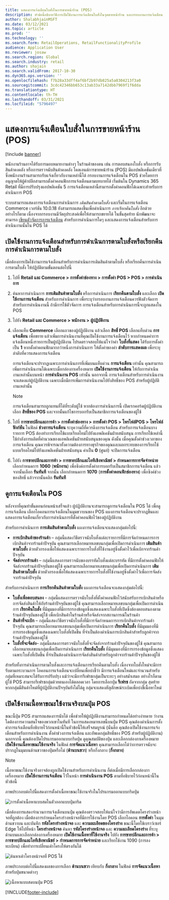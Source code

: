 ```yaml
---
title: แสดงการแจ้งเตือนใบสั่งในการขายหน้าร้าน (POS)
description: หัวข้อนี้อธิบายวิธีการเปิดใช้งานการแจ้งเตือนใบสั่งในจุดขายหน้าร้าน และกรอบงานการแจ้งเตือน
author: ShalabhjainMSFT
ms.date: 03/12/2021
ms.topic: article
ms.prod: ''
ms.technology: ''
ms.search.form: RetailOperations, RetailFunctionalityProfile
audience: Application User
ms.reviewer: josaw
ms.search.region: Global
ms.search.industry: retail
ms.author: shajain
ms.search.validFrom: 2017-10-30
ms.dyn365.ops.version: ''
ms.openlocfilehash: f7b28a33dff4af6bf2b97db825a5a8304213f3a0
ms.sourcegitcommit: 3cdc42346bb653c13ab33a7142dbb7969f1f6dda
ms.translationtype: HT
ms.contentlocale: th-TH
ms.lasthandoff: 03/31/2021
ms.locfileid: "5796497"
---
```

# <a name="show-order-notifications-in-the-point-of-sale-pos"></a>แสดงการแจ้งเตือนใบสั่งในการขายหน้าร้าน (POS)

[!include [banner](includes/banner.md)]

พนักงานร้านอาจได้รับการมอบหมายงานต่างๆ ในร้านค้าของตน เช่น การตอบสนองใบสั่ง หรือการรับสินค้าคงคลัง หรือการตรวจนับสินค้าคงคลัง ไคลเอนต์การขายหน้าร้าน (POS) มีแอปพลิเคชันเดียวที่ซึ่งพนักงานร้านสามารถรับแจ้งเกี่ยวกับงานเหล่านี้ได้ กรอบงานการแจ้งเตือนใน POS ช่วยโดยการอนุญาตให้ผู้ค้าปลีกสามารถตั้งค่าคอนฟิกการแจ้งเตือนตามบทบาทได้ เริ่มต้นใน Dynamics 365 Retail ที่มีการปรับปรุงแอปพลิเคชัน 5 การแจ้งเตือนเหล่านี้สามารถตั้งค่าคอนฟิกได้เฉพาะสำหรับการดำเนินการ POS

ระบบสามารถแสดงการแจ้งเตือนการดําเนินการ *เติมสินค้าตามใบสั่ง* และเริ่มในการแจ้งเตือน Commerce เวอร์ชัน 10.0.18 ยังสามารถแสดงขึ้นเพื่อดําเนินการ *การเรียกคืนใบสั่ง* อีกด้วย อย่างไรก็ตาม เนื่องจากกรอบงานมีวัตถุประสงค์เพื่อให้สามารถขยายได้ ในขั้นสุดท้าย นักพัฒนาจะสามารถ [เขียนตัวจัดการการแจ้งเตือน](dev-itpro/extend-pos-notification.md) สำหรับการดำเนินการใดๆ และแสดงการแจ้งเตือนสำหรับการดำเนินงานนั้นใน POS ได้

## <a name="enable-notifications-for-order-fulfillment-or-recall-order-operations"></a>เปิดใช้งานการแจ้งเตือนสำหรับการดำเนินการตามใบสั่งหรือเรียกคืนการดำเนินการตามใบสั่ง

เมื่อต้องการเปิดใช้งานการแจ้งเตือนสำหรับการดำเนินการเติมสินค้าตามใบสั่ง หรือเรียกคืนการดำเนินการตามใบสั่ง ให้ปฏิบัติตามขั้นตอนต่อไปนี้

1. ไปที่ **Retail และ Commerce \> การตั้งค่าช่องทาง \> การตั้งค่า POS \> POS \> การดำเนินการ**
1. ค้นหาการดำเนินการ **การเติมสินค้าตามใบสั่ง** หรือการดำเนินการ **เรียกคืนตามใบสั่ง** และเลือก **เปิดใช้งานการแจ้งเตือน** สำหรับการดำเนินการ เพื่อระบุว่ากรอบงานการแจ้งเตือนควรฟังตัวจัดการสำหรับการดำเนินงานนี้ ถ้ามีการใช้ตัวจัดการ การแจ้งเตือนสำหรับการดำเนินการนี้จะถูกแสดงใน POS
1. ไปยัง **Retail และ Commerce \> พนักงาน \> ผู้ปฏิบัติงาน**
1. เลือกแท็บ **Commerce** เลือกแถวของผู้ปฏิบัติงาน แล้วเลือก **สิทธิ์ POS** เลือกแท็บด่วน **การแจ้งเตือน** เพื่อขยาย แล้วเพิ่มการดําเนินงานที่คุณเปิดใช้งานการแจ้งเตือนไว้ หากกําหนดค่าการแจ้งเตือนหนึ่งรายการเป็นผู้ปฏิบัติงาน โปรดตรวจสอบให้แน่ใจว่าค่า **ใบสั่งที่แสดง** ได้รับการตั้งค่าเป็น **1** หากตั้งค่าคอนฟิกมากกว่าหนึ่งการดําเนินการ ให้ตั้งค่าของค่า **ลำดับการเเสดงผล** เพื่อระบุลำดับที่ควรแสดงการแจ้งเตือน 

      การแจ้งเตือนจะปรากฏเฉพาะการดําเนินการที่เพิ่มบนแท็บด่วน **การแจ้งเตือน** เท่านั้น คุณสามารถเพิ่มการดําเนินงานได้เฉพาะเมื่อกล่องกาเครื่องหมาย **เปิดใช้งานการแจ้งเตือน** ให้กับการดําเนินงานเหล่านั้นบนหน้า **การดําเนินงาน POS** เท่านั้น นอกจากนี้ การแจ้งเตือนสำหรับการดำเนินงานจะแสดงแก่ผู้ปฏิบัติงาน เฉพาะเมื่อมีการเพิ่มการดำเนินงานไปยังสิทธิ์ของ POS สำหรับผู้ปฏิบัติงานเหล่านั้น

    > [!NOTE]
    > การแจ้งเตือนสามารถถูกแทนที่ได้ที่ระดับผู้ใช้ หากต้องการดำเนินการนี้ เปิดเรกคอร์ดผู้ปฏิบัติงาน เลือก **สิทธิ์ของ POS** และจากนั้นแก้ไขการบอกรับเป็นสมาชิกการแจ้งเตือนของผู้ใช้

1. ไปที่ **การขายปลีกและการค้า \> การตั้งค่าช่องทาง \> การตั้งค่า POS \> โพรไฟล์POS \> โพรไฟล์ฟังก์ชัน** ในฟิลด์ **ช่วงการแจ้งเตือน** ระบุความถี่ที่ควรดึงการแจ้งเตือน สำหรับการแจ้งเตือนบางรายการ POS ต้องทำการเรียกใช้แบบเรียลไทม์ไปยังแอพลิเคชันฝ่ายสนับสนุน การเรียกใช้เหล่านี้ใช้กำลังการผลิตที่คำนวณของแอพลิเคชันฝ่ายสนับสนุนของคุณ ดังนั้น เมื่อคุณตั้งค่าช่วงเวลาของการแจ้งเตือน คุณควรพิจารณาทั้งความต้องการทางธุรกิจของคุณและผลกระทบของการเรียกใช้แบบเรียลไทม์ไปยังแอพลิเคชันฝ่ายสนับสนุน ค่าเป็น **0** (ศูนย์) จะปิดการแจ้งเตือน
1. ไปยัง **การขายปลีกและการค้า \> การขายปลีกและไอทีเชิงพาณิชย์ \> กำหนดการการจัดจำหน่าย** เลือกกำหนดการ **1060** (**พนักงาน**) เพื่อซิงค์การตั้งค่าการบอกรับเป็นสมาชิกการแจ้งเตือน แล้วจากนั้นเลือก **รันทันที** จากนั้น เลือกกำหนดการ **1070** (**การตั้งค่าคอนฟิกช่องทาง**) เพื่อซิงค์ช่วงของสิทธิ์ แล้วจากนั้นคลิก **รันทันที**

## <a name="view-notifications-in-the-pos"></a>ดูการแจ้งเตือนใน POS

หลังจากที่คุณทำขั้นตอนก่อนหน้าเสร็จแล้ว ผู้ปฏิบัติงานจะสามารถดูการแจ้งเตือนใน POS ได้ เพื่อดูการแจ้งเตือน เลือกไอคอนการแจ้งเตือนในมุมขวาบนของ POS แผงการแจ้งเตือนจะปรากฏขึ้นและแสดงการแจ้งเตือนเกี่ยวกับการดําเนินการที่ตั้งค่าคอนฟิกไว้ของผู้ปฏิบัติงาน 

สำหรับการดำเนินการ **การเติมสินค้าตามใบสั่ง** แผงการแจ้งเตือนจะแสดงกลุ่มต่อไปนี้:

- **การเบิกสินค้าของร้านค้า** – กลุ่มนี้แสดงวิธีตรวจนับใบสั่งแต่ละรายการที่มีการจัดกำหนดการการเบิกสินค้าจากร้านค้าปัจจุบัน คุณสามารถเลือกหมายเลขบนกลุ่มเพื่อเปิดการดําเนินการ **เติมสินค้าตามใบสั่ง** ด้วยตัวกรองเพื่อให้แสดงเฉพาะรายการใบสั่งที่ใช้งานอยู่ซึ่งตั้งค่าไว้เพื่อเบิกจากร้านค้าปัจจุบัน
- **จัดส่งจากร้านค้า** – กลุ่มนี้แสดงการตรวจนับของบรรทัดใบสั่งแต่ละบรรทัด ที่มีการตั้งค่าคอนฟิกให้จัดส่งจากร้านค้าปัจจุบันของผู้ใช้ คุณสามารถเลือกหมายเลขบนกลุ่มเพื่อเปิดการดําเนินการ **เติมสินค้าตามใบสั่ง** ด้วยตัวกรองเพื่อให้แสดงเฉพาะรายการใบสั่งที่ใช้งานอยู่ซึ่งตั้งค่าไว้เพื่อการจัดส่งจากร้านค้าปัจจุบัน

สำหรับการดำเนินการ **การเรียกคืนสินค้าตามใบสั่ง** แผงการแจ้งเตือนจะแสดงกลุ่มต่อไปนี้:

- **ใบสั่งเพื่อตอบสนอง** – กลุ่มนี้แสดงการตรวจนับใบสั่งที่ตั้งค่าคอนฟิกไว้สนับสรับการเบิกสินค้าหรือการจัดส่งสินค้าให้กับร้านค้าปัจจุบันของผู้ใช้ คุณสามารถเลือกหมายเลขบนกลุ่มเพื่อเปิดการดําเนินการ **เรียกคืนใบสั่ง** ที่มีมุมมองที่มีการกรองข้อมูลซึ่งแสดงเฉพาะใบสั่งที่เปิดซึ่งต้องตอบสนองตามร้านค้าปัจจุบันของผู้ใช้ เพื่อเบิกสินค้าในร้านค้าหรือจัดส่งจากสถานการณ์ในร้านค้า
- **สินค้าที่จะเบิก** – กลุ่มนี้แสดงวิธีตรวจนับใบสั่งที่มีการจัดกำหนดการการเบิกสินค้าจากร้านค้าปัจจุบัน คุณสามารถเลือกหมายเลขบนกลุ่มเพื่อเปิดการดําเนินการ **เรียกคืนใบสั่ง** ที่มีมุมมองที่มีการกรองข้อมูลซึ่งแสดงเฉพาะใบสั่งที่เปิดขึ้น ที่จำเป็นต้องดำเนินการเบิกสินค้าสำหรับลูกค้าจากร้านค้าปัจจุบันของผู้ใช้
- **ใบสั่งที่จะจัดส่ง**– กลุ่มนี้แสดงการตรวจนับใบสั่งที่จะจัดส่งจากร้านค้าปัจจุบันของผู้ใช้ คุณสามารถเลือกหมายเลขบนกลุ่มเพื่อเปิดการดําเนินการ **เรียกคืนใบสั่ง** ที่มีมุมมองที่มีการกรองข้อมูลซึ่งแสดงเฉพาะใบสั่งที่เปิดขึ้น ที่จำเป็นต้องดำเนินการจัดส่งสินค้าสำหรับลูกค้าจากร้านค้าปัจจุบันของผู้ใช้

สำหรับทั้งการดำเนินการตามใบสั่งและการแจ้งเตือนการเรียกคืนตามใบสั่ง เนื่องจากใบสั่งใหม่จะมีการรับตามกระบวนการ ไอคอนการแจ้งเตือนจะเปลี่ยนเพื่อบ่งชี้ว่า มีการแจ้งเตือนใหม่และจำนวนสำหรับกลุ่มที่เหมาะสมจะได้รับการปรับปรุง แม้ว่าจะมีการรีเฟรชกลุ่มเป็นระยะๆ อย่างสม่ำเสมอ อย่างไรก็ตาม ผู้ใช้ POS สามารถรีเฟรชกลุ่มด้วยตนเองได้ตลอดเวลา โดยการเลือกปุ่ม **รีเฟรช** ถัดจากกลุ่ม สุดท้าย หากกลุ่มมีสินค้าใหม่ที่ผู้ปฏิบัติงานปัจจุบันยังไม่ได้ดู กลุ่มจะแสดงสัญลักษณ์ระเบิดเพื่อบ่งชี้เนื้อหาใหม่

## <a name="enable-live-content-on-pos-buttons"></a>เปิดใช้งานเนื้อหาขณะใช้งานจริงบนปุ่ม POS

ขณะนี้ปุ่ม POS สามารถแสดงการนับได้ เพื่อช่วยให้ผู้ปฏิบัติงานสามารถกำหนดได้อย่างง่ายดาย ว่างานใดต้องการความสนใจของพวกเขาในทันที ในการแสดงหมายเลขนี้บนปุ่ม POS คุณต้องดำเนินการตั้งค่าการแจ้งเตือนที่อธิบายไว้ก่อนหน้านี้ในหัวข้อนี้ให้เสร็จสมบูรณ์ (นั่นคือ คุณต้องเปิดใช้งานการแจ้งเตือนสำหรับการดำเนินงาน ตั้งค่าช่วงการแจ้งเตือน และอัพเดกลุ่มสิทธิ์ของ POS สำหรับผู้ปฏิบัติงาน) นอกจากนี้ คุณต้องเปิดโปรแกรมออกแบบกริดปุ่ม ดูคุณสมบัติของปุ่ม และเลือกกล่องกาเครื่องหมาย **เปิดใช้งานเนื้อหาขณะใช้งานจริง** ในฟิลด์ **การจัดแนวเนื้อหา** คุณสามารถเลือกได้ว่าการตรวจนับจะปรากฏในมุมบนด้านขวาของปุ่มหรือไม่ (**ด้านบนขวา**) หรือกึ่งกลาง (**กึ่งกลาง**)

> [!NOTE]
> เนื้อหาขณะใช้งานจริงอาจต้องถูกเปิดใช้งานสำหรับการดำเนินงาน ก็ต่อเมื่อมีการเลือกกล่องกาเครื่องหมาย **เปิดใช้งานการแจ้งเตือน** ไว้ในหน้า **การดำเนินงาน POS** ตามที่อธิบายไว้ก่อนหน้านี้ในหัวข้อนี้

ภาพประกอบต่อไปนี้แสดงการตั้งค่าเนื้อหาขณะใช้งานจริงในโปรแกรมออกแบบกริดปุ่ม

![การตั้งค่าเนื้อหาแบบสดในตัวออกแบบปุ่มกริด](./media/ButtonGridDesigner.png "การตั้งค่าเนื้อหาแบบสดในตัวออกแบบปุ่มกริด")

เมื่อต้องการแสดงจำนวนการแจ้งเตือนบนปุ่ม คุณต้องตรวจสอบให้แน่ใจว่ามีการอัพเดตโครงร่างหน้าจอที่ถูกต้อง เมื่อต้องการกำหนดโครงร่างหน้าจอที่มีการใช้งานโดย POS เลือกไอคอน **การตั้งค่า** ในมุมด้านขวาบน และบันทึก **รหัสโครงร่างหน้าจอ** และ **ความละเอียดของโครงร่าง** ขณะนี้โดยใช้เบราว์เซอร์ Edge ให้ไปที่หน้า **โครงร่างหน้าจอ** ค้นหา **รหัสโครงร่างหน้าจอ** และ **ความละเอียดโครงร่าง** ที่ระบุด้านบนและเลือกกล่องกาเครื่องหมาย **เปิดใช้งานเนื้อหาที่ใช้งานจริง** ไปยัง **การขายปลีกและการค้า \> การขายปลีกและไอทีเชิงพาณิชย์ \> กำหนดการการจัดจำหน่าย** และเรียกใช้งาน 1090 (การลงทะเบียน) เพื่อทำการเปลี่ยนเค้าโครงให้ตรงกันได้

![ค้นหาเค้าโครงหน้าจอที่ POS ใช้](./media/Choose_screen_layout.png "ค้นหาเค้าโครงหน้าจอ")

ภาพประกอบต่อไปนี้แสดงผลของการเลือก **ด้านบนขวา** เทียบกับ **กึ่งกลาง** ในฟิลด์ **การจัดแนวเนื้อหา** สำหรับปุ่มขนาดต่างๆ

![เนื้อหาแบบสดบนปุ่ม POS](./media/ButtonsWithLiveContent.png "เนื้อหาแบบสดบนปุ่ม POS")

[!INCLUDE[footer-include](../includes/footer-banner.md)]
